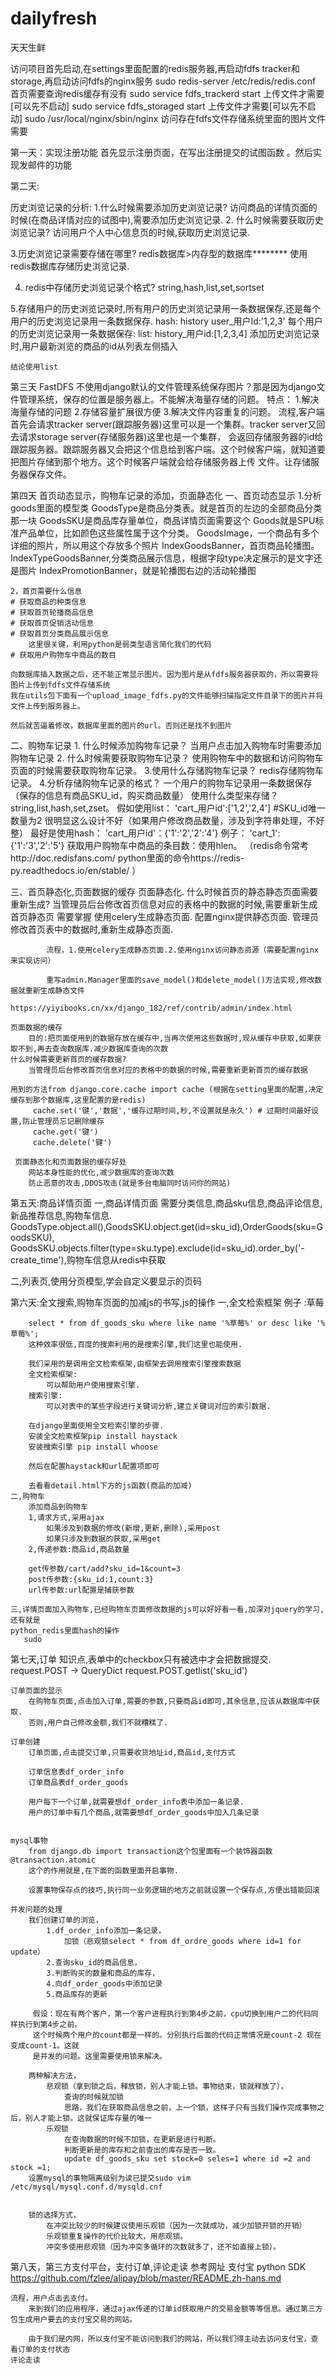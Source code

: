 # dailyfresh
天天生鲜


访问项目首先启动,在settings里面配置的redis服务器,再启动fdfs tracker和storage,再启动访问fdfs的nginx服务
sudo redis-server /etc/redis/redis.conf 首页需要查询redis缓存有没有
sudo service fdfs_trackerd start 上传文件才需要[可以先不启动]
sudo service fdfs_storaged start 上传文件才需要[可以先不启动]
sudo /usr/local/nginx/sbin/nginx  访问存在fdfs文件存储系统里面的图片文件需要

第一天：实现注册功能
首先显示注册页面，在写出注册提交的试图函数 。然后实现发邮件的功能

第二天:

历史浏览记录的分析:
1.什么时候需要添加历史浏览记录?
    访问商品的详情页面的时候(在商品详情对应的试图中),需要添加历史浏览记录.
2. 什么时候需要获取历史浏览记录?
    访问用户个人中心信息页的时候,获取历史浏览记录.
    
3.历史浏览记录需要存储在哪里?
    redis数据库>内存型的数据库********
    使用redis数据库存储历史浏览记录.
 
4. redis中存储历史浏览记录个格式?
    string,hash,list,set,sortset
  
5.存储用户的历史浏览记录时,所有用户的历史浏览记录用一条数据保存,还是每个用户的历史浏览记录用一条数据保存.
    hash:
        history user_用户Id:'1,2,3'
    每个用户的历史浏览记录用一条数据保存:
    list:
        history_用户id:[1,2,3,4]
    添加历史浏览记录时,用户最新浏览的商品的id从列表左侧插入
    
    结论使用list
    
第三天 FastDFS
不使用django默认的文件管理系统保存图片？那是因为django文件管理系统，保存的位置是服务器上。不能解决海量存储的问题。
特点：
1.解决海量存储的问题
2.存储容量扩展很方便
3.解决文件内容重复的问题。
流程,客户端首先会请求tracker server(跟踪服务器)这里可以是一个集群。tracker server又回去请求storage server(存储服务器)这里也是一个集群，
会返回存储服务器的id给跟踪服务器。跟踪服务器又会把这个信息给到客户端。这个时候客户端，就知道要把图片存储到那个地方。这个时候客户端就会给存储服务器上传
文件。让存储服务器保存文件。

第四天 首页动态显示，购物车记录的添加，页面静态化
一、首页动态显示
    1.分析goods里面的模型类
    GoodsType是商品分类表。就是首页的左边的全部商品分类那一块
    GoodsSKU是商品库存量单位，商品详情页面需要这个
    Goods就是SPU标准产品单位，比如颜色这些属性属于这个分类。
    GoodsImage，一个商品有多个详细的照片，所以用这个存放多个照片
    IndexGoodsBanner，首页商品轮播图。
    IndexTypeGoodsBanner,分类商品展示信息，根据字段type决定展示的是文字还是图片
    IndexPromotionBanner，就是轮播图右边的活动轮播图
    
    2，首页需要什么信息
    # 获取商品的种类信息
    # 获取首页轮播商品信息
    # 获取首页促销活动信息
    # 获取首页分类商品展示信息
        这里很关键，利用python是弱类型语言简化我们的代码
    # 获取用户购物车中商品的数目

    向数据库插入数据之后，还不能正常显示图片。因为图片是从fdfs服务器获取的，所以需要将图片上传到fdfs文件存储系统
    我在utils包下面有一个upload_image_fdfs.py的文件能够扫描指定文件目录下的图片并将文件上传到服务器上。
    
    然后就苦逼着修改，数据库里面的图片的url。否则还是找不到图片

二、购物车记录
    1. 什么时候添加购物车记录？
        当用户点击加入购物车时需要添加购物车记录
    2. 什么时候需要获取购物车记录？
        使用购物车中的数据和访问购物车页面的时候需要获取购物车记录。
    3.使用什么存储购物车记录？
        redis存储购物车记录。
    4.分析存储购物车记录的格式？
        一个用户的购物车记录用一条数据保存（保存的信息有商品SKU_id，购买商品数量）
        使用什么类型来存储？
        string,list,hash,set,zset。
        假如使用list：
            'cart_用户id':['1,2','2,4'] #SKU_id唯一数量为2
             很明显这么设计不好（如果用户修改商品数量，涉及到字符串处理，不好整）
        最好是使用hash：
            'cart_用户id'：{'1':'2','2':'4'}
        例子：
        'cart_1': {'1':'3','2':'5'}
        获取用户购物车中商品的条目数：使用hlen。
        （redis命令常考http://doc.redisfans.com/
           python里面的命令https://redis-py.readthedocs.io/en/stable/
        ）
        
三、首页静态化,页面数据的缓存
    页面静态化.
        什么时候首页的静态静态页面需要重新生成?
            当管理员后台修改首页信息对应的表格中的数据的时候,需要重新生成首页静态页
         需要掌握
            使用celery生成静态页面.
            配置nginx提供静态页面.
            管理员修改首页表中的数据时,重新生成静态页面.

            流程，1.使用celery生成静态页面.2.使用nginx访问静态资源（需要配置nginx来实现访问）
            
            重写admin.Manager里面的save_model()和delete_model()方法实现,修改数据就重新生成静态文件
            https://yiyibooks.cn/xx/django_182/ref/contrib/admin/index.html
            
    页面数据的缓存
        目的:把页面使用到的数据存放在缓存中,当再次使用这些数据时,现从缓存中获取,如果获取不到,再去查询数据库.减少数据库查询的次数
    什么时候需要更新首页的缓存数据?
        当管理员后台修改首页信息对应的表格中的数据的时候,需要重新更新首页的缓存数据
        
    用到的方法from django.core.cache import cache (根据在setting里面的配置,决定缓存到那个数据库,这里配置的是redis)
         cache.set('键','数据','缓存过期时间,秒,不设置就是永久') # 过期时间最好设置,防止管理员忘记删除缓存
         cache.get('键')
         cache.delete('键')
     
     页面静态化和页面数据的缓存好处
        网站本身性能的优化,减少数据库的查询次数
        防止恶意的攻击,DDOS攻击(就是多台电脑同时访问你的网站)
        
       
第五天:商品详情页面
一,商品详情页面
    需要分类信息,商品sku信息,商品评论信息,新品推荐信息,购物车信息.
    GoodsType.object.all(),GoodsSKU.object.get(id=sku_id),OrderGoods(sku=GoodsSKU),
    GoodsSKU.objects.filter(type=sku.type).exclude(id=sku_id).order_by('-create_time'),购物车信息从redis中获取
    
二,列表页,使用分页模型,学会自定义要显示的页码


第六天:全文搜索,购物车页面的加减js的书写,js的操作
    一,全文检索框架
        例子 :草莓
        
        select * from df_goods_sku where like name '%草莓%' or desc like '%草莓%';
        这种效率很低,百度的搜索利用的是搜索引擎,我们这里也能使用.
        
        我们采用的是调用全文检索框架,由框架去调用搜索引擎搜索数据
        全文检索框架:
            可以帮助用户使用搜索引擎.
        搜索引擎:
            可以对表中的某些字段进行关键词分析,建立关键词对应的索引数据.
        
        在django里面使用全文检索引擎的步骤.
        安装全文检索框架pip install haystack
        安装搜索引擎 pip install whoose
        
        然后在配置haystack和url配置项即可
        
        去看看detail.html下方的js函数(商品的加减)
    二,购物车
        添加商品到购物车
        1,请求方式,采用ajax
            如果涉及到数据的修改(新增,更新,删除),采用post
            如果只涉及到数据的获取,采用get
        2,传递参数:商品id,商品数量
        
        get传参数/cart/add?sku_id=1&count=3
        post传参数:{sku_id:1,count:3}
        url传参数:url配置是捕获参数
        
    三,详情页面加入购物车,已经购物车页面修改数据的js可以好好看一看,加深对jquery的学习,还有就是
    python_redis里面hash的操作
       sudo

第七天,订单
    知识点,表单中的checkbox只有被选中才会把数据提交.
        request.POST -> QueryDict
        request.POST.getlist('sku_id')
    
    订单页面的显示
        在购物车页面,点击加入订单,需要的参数,只要商品id即可,其余信息,应该从数据库中获取.
        否则,用户自己修改金额,我们不就糟糕了.
    
    订单创建
        订单页面,点击提交订单,只需要收货地址id,商品id,支付方式
        
        订单信息表df_order_info
        订单商品表df_order_goods
        
        用户每下一个订单,就需要想df_order_info表中添加一条记录.
        用户的订单中有几个商品,就需要想df_order_goods中加入几条记录
    
    
    mysql事物
        from django.db import transaction这个包里面有一个装饰器函数@transaction.atomic
        这个的作用就是,在下面的函数里面开启事物.
        
        设置事物保存点的技巧,执行同一业务逻辑的地方之前就设置一个保存点,方便出错能回滚
        
    并发问题的处理
        我们创建订单的浏览，
            1.df_order_info添加一条记录，
                加锁（悲观锁select * from df_ordre_goods where id=1 for update）
            2.查询sku_id的商品信息，
            3.判断购买的数量和商品的库存，
            4.向df_order_goods中添加记录
            5.商品库存的更新
            
         假设：现在有两个客户，第一个客户进程执行到第4步之前，cpu切换到用户二的代码同样执行到第4步之前。
         这个时候两个用户的count都是一样的。分别执行后面的代码正常情况是count-2 现在变成count-1。这就
         是并发的问题。这里需要使用锁来解决。
         
        两种解决方法，
            悲观锁（拿到锁之后，释放锁，别人才能上锁。事物结束，锁就释放了），
                查询的时候就加锁
                思路，我们在获取商品信息之前，上一个锁，这样子只有当我们操作完成事物之后，别人才能上锁。这就保证库存量的唯一
            乐观锁 
                在查询数据的时候不加锁，在更新是进行判断。
                判断更新是的库存和之前查出的库存是否一致。
                update df_goods_sku set stock=0 seles=1 where id =2 and stock =1;
        设置mysql的事物隔离级别为读已提交sudo vim /etc/mysql/mysql.conf.d/mysqld.cnf
        
        
        锁的选择方式，
            在冲突比较少的时候建议使用乐观锁（因为一次就成功，减少加锁开锁的开销）
            乐观锁重复操作的代价比较大，用悲观锁。
            冲突多使用悲观锁（因为冲突多循环的次数就多了，还不如直接上锁）。
            
第八天，第三方支付平台，支付订单,评论走读
    参考网址
        支付宝 python SDK
            https://github.com/fzlee/alipay/blob/master/README.zh-hans.md
         
    流程，用户点击去支付。
        来到我们的应用程序，通过ajax传递的订单id获取用户的交易金额等等信息。通过第三方包生成用户要去的支付宝交易的网站。
        
        由于我们是内网，所以支付宝不能访问到我们的网站，所以我们得主动去访问支付宝，查看订单的支付状态
    评论走读